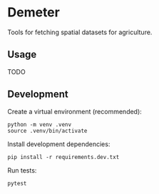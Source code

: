 Demeter
=======

Tools for fetching spatial datasets for agriculture.

Usage
-----

TODO

Development
-----------

Create a virtual environment (recommended):

```
python -m venv .venv
source .venv/bin/activate
```

Install development dependencies:

```
pip install -r requirements.dev.txt
```

Run tests:

```
pytest
```

